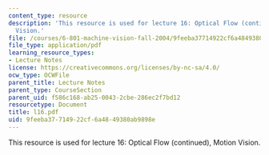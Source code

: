 ```yaml
---
content_type: resource
description: 'This resource is used for lecture 16: Optical Flow (continued), Motion
  Vision.'
file: /courses/6-801-machine-vision-fall-2004/9feeba37714922cf6a4849380ab9898e_l16.pdf
file_type: application/pdf
learning_resource_types:
- Lecture Notes
license: https://creativecommons.org/licenses/by-nc-sa/4.0/
ocw_type: OCWFile
parent_title: Lecture Notes
parent_type: CourseSection
parent_uid: f586c168-ab25-0043-2cbe-286ec2f7bd12
resourcetype: Document
title: l16.pdf
uid: 9feeba37-7149-22cf-6a48-49380ab9898e
---
```

This resource is used for lecture 16: Optical Flow (continued), Motion Vision.